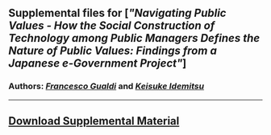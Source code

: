 ## Supplemental files for [*"Navigating Public Values - How the Social Construction of Technology among Public Managers Defines the Nature of Public Values: Findings from a Japanese e-Government Project"*]

### Authors: [*Francesco Gualdi*](https://www.lse.ac.uk/management/people/academic-staff/fgualdi) and [*Keisuke Idemitsu*](https://lightsystems.github.io/k_idemitsu/)

---

## [Download Supplemental Material](https://github.com/lightsystems/Navigating-Public-Values/blob/main/File/Supplemental_Material.pdf "Download")
